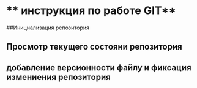 # ** инструкция по работе GIT**

##Инициализация репозитория

## Просмотр текущего состояни репозитория

## добавление версионности файлу и фиксация измениения репозитория
